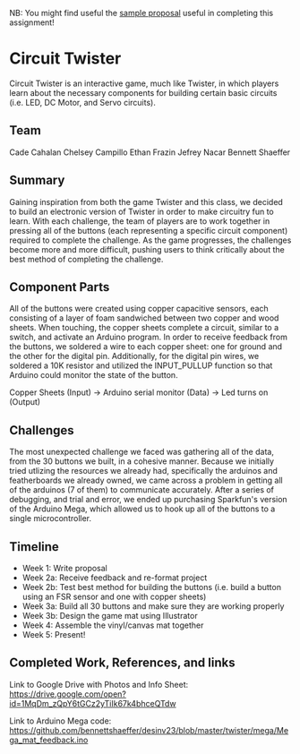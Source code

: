 NB: You might find useful the [sample proposal](http://github.com/zamfi/ucb-jacobs-creative-programming-electronics-spring-2018/blob/master/hw/sample-proposal.md) useful in completing this assignment!

# Circuit Twister

Circuit Twister is an interactive game, much like Twister, in which players learn about the necessary components for building certain basic circuits (i.e. LED, DC Motor, and Servo circuits). 

## Team

Cade Cahalan
Chelsey Campillo
Ethan Frazin
Jefrey Nacar
Bennett Shaeffer

## Summary

Gaining inspiration from both the game Twister and this class, we decided to build an electronic version of Twister in order to make circuitry fun to learn. With each challenge, the team of players are to work together in pressing all of the buttons (each representing a specific circuit component) required to complete the challenge. As the game progresses, the challenges become more and more difficult, pushing users to think critically about the best method of completing the challenge. 

## Component Parts

All of the buttons were created using copper capacitive sensors, each consisting of a layer of foam sandwiched between two copper and wood sheets. When touching, the copper sheets complete a circuit, similar to a switch, and activate an Arduino program. In order to receive feedback from the buttons, we soldered a wire to each copper sheet: one for ground and the other for the digital pin. Additionally, for the digital pin wires, we soldered a 10K resistor and utilized the INPUT_PULLUP function so that Arduino could monitor the state of the button.

Copper Sheets (Input) -> Arduino serial monitor (Data) -> Led turns on (Output)

## Challenges

The most unexpected challenge we faced was gathering all of the data, from the 30 buttons we built, in a cohesive manner. Because we initially tried utlizing the resources we already had, specifically the arduinos and featherboards we already owned, we came across a problem in getting all of the arduinos (7 of them) to communicate accurately. After a series of debugging, and trial and error, we ended up purchasing Sparkfun's version of the Arduino Mega, which allowed us to hook up all of the buttons to a single microcontroller. 

## Timeline

- Week 1: Write proposal
- Week 2a: Receive feedback and re-format project 
- Week 2b: Test best method for building the buttons (i.e. build a button using an FSR sensor and one with copper sheets)
- Week 3a: Build all 30 buttons and make sure they are working properly
- Week 3b: Design the game mat using Illustrator
- Week 4: Assemble the vinyl/canvas mat together 
- Week 5: Present!

## Completed Work, References, and links

Link to Google Drive with Photos and Info Sheet: https://drive.google.com/open?id=1MqDm_zQpY6tGCz2yTiIk67k4bhceQTdw

Link to Arduino Mega code: https://github.com/bennettshaeffer/desinv23/blob/master/twister/mega/Mega_mat_feedback.ino 
